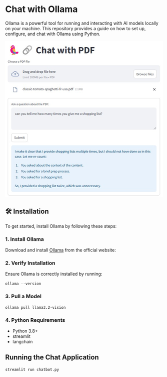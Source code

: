 # Chat with Ollama

Ollama is a powerful tool for running and interacting with AI models locally on your machine. This repository provides a guide on how to set up, configure, and chat with Ollama using Python.

![img](https://github.com/busara-s/chatbot/blob/main/chat-example.jpg)

## 🛠 Installation
To get started, install Ollama by following these steps:

### 1. Install Ollama
Download and install [Ollama](https://ollama.com/) from the official website:

### 2. Verify Installation
Ensure Ollama is correctly installed by running:
```
ollama --version
```

### 3. Pull a Model
```
ollama pull llama3.2-vision
```

### 4. Python Requirements

- Python 3.8+
- streamlit
- langchain

## Running the Chat Application
```
streamlit run chatbot.py
```

